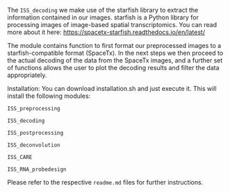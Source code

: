 The `ISS_decoding`  we make use of the starfish library to extract the information contained in our images. starfish is a Python library for processing images of image-based spatial transcriptomics. You can read more about it here: https://spacetx-starfish.readthedocs.io/en/latest/

The module contains function to first format our preprocessed images to a starfish-compatible format (SpaceTx).
In the next steps we then proceed to the actual decoding of the data from the SpaceTx images, and a further set of functions allows the user to plot the decoding results and filter the data appropriately.


Installation: You can download installation.sh and just execute it. This will install the following modules:

`ISS_preprocessing`

`ISS_decoding`

`ISS_postprocessing`

`ISS_deconvolution`

`ISS_CARE`

`ISS_RNA_probedesign`

Please refer to the respective `readme.md` files for further instructions.